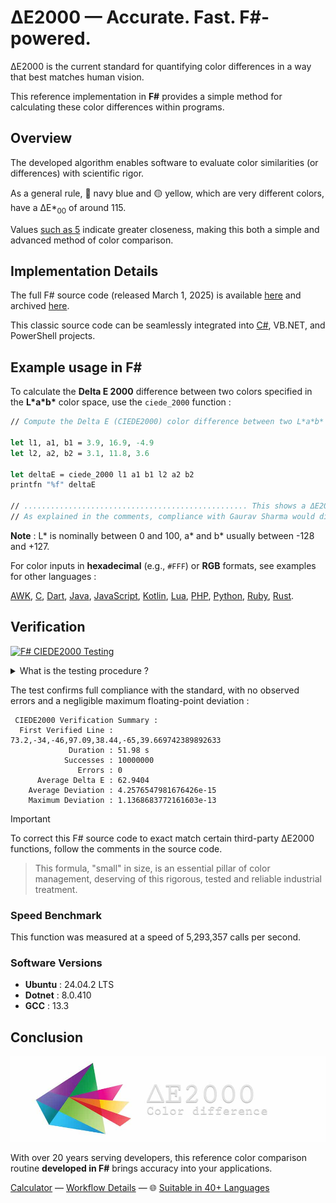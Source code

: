 # ΔE2000 — Accurate. Fast. F#-powered.

ΔE2000 is the current standard for quantifying color differences in a way that best matches human vision.

This reference implementation in **F#** provides a simple method for calculating these color differences within programs.

## Overview

The developed algorithm enables software to evaluate color similarities (or differences) with scientific rigor.

As a general rule, 🔵 navy blue and 🟡 yellow, which are very different colors, have a ΔE\*<sub>00</sub> of around 115.

Values [such as 5](https://michel-leonard.github.io/ciede2000-color-matching/de2000-rgb-pairs.html?seq=50&delta-e=5) indicate greater closeness, making this both a simple and advanced method of color comparison.

## Implementation Details

The full F# source code (released March 1, 2025) is available [here](../../ciede-2000.fs#L8) and archived [here](https://web.archive.org/https://raw.githubusercontent.com/michel-leonard/ciede2000-color-matching/refs/heads/main/ciede-2000.fs).

This classic source code can be seamlessly integrated into [C#](../cs#δe2000--accurate-fast-c-powered), VB.NET, and PowerShell projects.

## Example usage in F#

To calculate the **Delta E 2000** difference between two colors specified in the **L\*a\*b\*** color space, use the `ciede_2000` function :
```fs
// Compute the Delta E (CIEDE2000) color difference between two L*a*b* colors in F#

let l1, a1, b1 = 3.9, 16.9, -4.9
let l2, a2, b2 = 3.1, 11.8, 3.6

let deltaE = ciede_2000 l1 a1 b1 l2 a2 b2
printfn "%f" deltaE

// .................................................. This shows a ΔE2000 of 7.0799401968
// As explained in the comments, compliance with Gaurav Sharma would display 7.0799265161
```

**Note** : L\* is nominally between 0 and 100, a\* and b\* usually between -128 and +127.

For color inputs in **hexadecimal** (e.g., `#FFF`) or **RGB** formats, see examples for other languages :

[AWK](../awk#-flexibility), [C](../c#δe2000--accurate-fast-c-powered), [Dart](../dart#δe2000--accurate-fast-dart-powered), [Java](../java#δe2000--accurate-fast-java-powered), [JavaScript](../js#-flexibility), [Kotlin](../kt#δe2000--accurate-fast-kotlin-powered), [Lua](../lua#-flexibility), [PHP](../php#δe2000--accurate-fast-php-powered), [Python](../py#δe2000--accurate-fast-python-powered), [Ruby](../rb#δe2000--accurate-fast-ruby-powered), [Rust](../rs#δe2000--accurate-fast-rust-powered).

## Verification

[![F# CIEDE2000 Testing](https://github.com/michel-leonard/ciede2000-color-matching/actions/workflows/test-fs.yml/badge.svg)](https://github.com/michel-leonard/ciede2000-color-matching/actions/workflows/test-fs.yml)

<details>
<summary>What is the testing procedure ?</summary>

The [ciede-2000-driver.c](../c/ciede-2000-driver.c) program generates color pairs, and checks the **CIE2000** color differences **measured by F#**, like this :

1. `command -v dotnet > /dev/null || { sudo apt-get update && sudo apt-get install dotnet-sdk-8.0 ; }`
2. `command -v gcc > /dev/null || { sudo apt-get update && sudo apt-get install gcc ; }`
3. `mkdir -p ciede-2000-tests/Exec`
4. `dotnet new console -lang "F#" -n Exec -o ciede-2000-tests/Exec`
5. `cp -p tests/fs/ciede-2000-driver.fs ciede-2000-tests/Exec/Program.fs`
6.
 ```sh
printf '%s\n' '<Project Sdk="Microsoft.NET.Sdk">' \
'  <PropertyGroup>' \
'    <OutputType>Exe</OutputType>' \
'    <TargetFramework>net8.0</TargetFramework>' \
'    <LangVersion>latest</LangVersion>' \
'  </PropertyGroup>' \
'  <ItemGroup>' \
'    <Compile Include="Program.fs" />' \
'  </ItemGroup>' \
'</Project>' > ciede-2000-tests/Exec/Exec.fsproj
```
7. `dotnet build --configuration Release ciede-2000-tests/Exec`
8. `gcc -std=c99 -Wall -pedantic -O2 -g tests/c/ciede-2000-driver.c -o ciede-2000-driver -lm`
9. `./ciede-2000-driver --generate 10000000 --output-file test-cases.csv`
10. `dotnet run --configuration Release --project ciede-2000-tests/Exec -- test-cases.csv | ./ciede-2000-driver`

Where the main files involved are [ciede-2000-driver.fs](ciede-2000-driver.fs#L89) for calculations and [test-fs.yml](../../.github/workflows/test-fs.yml) for automation.
</details>

The test confirms full compliance with the standard, with no observed errors and a negligible maximum floating-point deviation :
```
 CIEDE2000 Verification Summary :
  First Verified Line : 73.2,-34,-46,97.09,38.44,-65,39.669742389892633
             Duration : 51.98 s
            Successes : 10000000
               Errors : 0
      Average Delta E : 62.9404
    Average Deviation : 4.2576547981676426e-15
    Maximum Deviation : 1.1368683772161603e-13
```

> [!IMPORTANT]
> To correct this F# source code to exact match certain third-party ΔE2000 functions, follow the comments in the source code.

> This formula, "small" in size, is an essential pillar of color management, deserving of this rigorous, tested and reliable industrial treatment.

### Speed Benchmark

This function was measured at a speed of 5,293,357 calls per second.

### Software Versions

- **Ubuntu** : 24.04.2 LTS
- **Dotnet** : 8.0.410
- **GCC** : 13.3

## Conclusion

![The ΔE*00 equation is very effective at predicting perceived color differences](https://github.com/michel-leonard/ciede2000-color-matching/raw/main/docs/assets/images/logo.jpg)

With over 20 years serving developers, this reference color comparison routine **developed in F#** brings accuracy into your applications.

[Calculator](https://michel-leonard.github.io/ciede2000-color-matching/lab-color-calculator.html?L1=9.4&a1=27.2&b1=-41.7&L2=20.8&a2=9.9&b2=15.2) — [Workflow Details](../../.github/workflows#workflow-details) — 🌐 [Suitable in 40+ Languages](../../#implementations)
